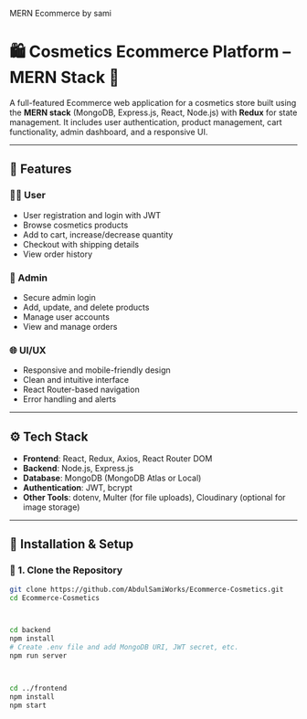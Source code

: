 MERN Ecommerce by sami

# 🛍️ Cosmetics Ecommerce Platform – MERN Stack 💄

A full-featured Ecommerce web application for a cosmetics store built using the **MERN stack** (MongoDB, Express.js, React, Node.js) with **Redux** for state management. It includes user authentication, product management, cart functionality, admin dashboard, and a responsive UI.

---

## 📌 Features

### 🧑‍💼 User
- User registration and login with JWT
- Browse cosmetics products
- Add to cart, increase/decrease quantity
- Checkout with shipping details
- View order history

### 🛒 Admin
- Secure admin login
- Add, update, and delete products
- Manage user accounts
- View and manage orders

### 🌐 UI/UX
- Responsive and mobile-friendly design
- Clean and intuitive interface
- React Router-based navigation
- Error handling and alerts

---

## ⚙️ Tech Stack

- **Frontend**: React, Redux, Axios, React Router DOM
- **Backend**: Node.js, Express.js
- **Database**: MongoDB (MongoDB Atlas or Local)
- **Authentication**: JWT, bcrypt
- **Other Tools**: dotenv, Multer (for file uploads), Cloudinary (optional for image storage)

---

## 🚀 Installation & Setup

### 📁 1. Clone the Repository
```bash
git clone https://github.com/AbdulSamiWorks/Ecommerce-Cosmetics.git
cd Ecommerce-Cosmetics



cd backend
npm install
# Create .env file and add MongoDB URI, JWT secret, etc.
npm run server



cd ../frontend
npm install
npm start
